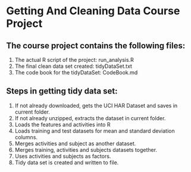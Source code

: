 # Getting And Cleaning Data Course Project

## The course project contains the following files:
1. The actual R script of the project: run_analysis.R 
2. The final clean data set created: tidyDataSet.txt
3. The code book for the tidyDataSet: CodeBook.md

## Steps in getting tidy data set:
1. If not already downloaded, gets the UCI HAR Dataset and saves in current folder.
2. If not already unzipped, extracts the dataset in current folder.
3. Loads the features and activities into R
4. Loads training and test datasets for mean and standard deviation columns.
5. Merges activities and subject as another dataset.
6. Merges training, activities and subjects datasets together.
7. Uses activities and subjects as factors.
8. Tidy data set is created and written to file.
